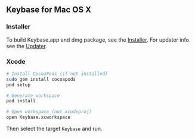 ## Keybase for Mac OS X

### Installer

To build Keybase.app and dmg package, see the [Installer](https://github.com/keybase/client/tree/master/osx/Install/README.md). For updater info see the [Updater](https://github.com/keybase/client/tree/master/osx/Install/Updater/README.md).

### Xcode

```sh
# Install CocoaPods (if not installed)
sudo gem install cocoapods
pod setup

# Generate workspace
pod install

# Open workspace (not xcodeproj)
open Keybase.xcworkspace
```

Then select the target ```Keybase``` and run.
